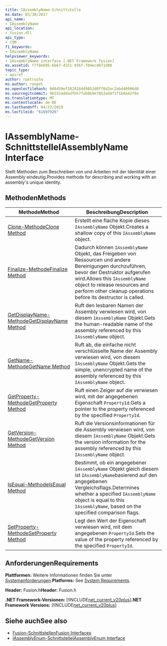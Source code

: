 ```yaml
---
title: IAssemblyName-Schnittstelle
ms.date: 03/30/2017
api_name:
- IAssemblyName
api_location:
- fusion.dll
api_type:
- COM
f1_keywords:
- IAssemblyName
helpviewer_keywords:
- IAssemblyName interface [.NET Framework fusion]
ms.assetid: f7f8e605-6b67-4151-936f-f04ecd671d90
topic_type:
- apiref
author: rpetrusha
ms.author: ronpet
ms.openlocfilehash: 0d8d59ef282818dd9852d0ff8d2ec2abd40986d0
ms.sourcegitcommit: 9b552addadfb57fab0b9e7852ed4f1f1b8a42f8e
ms.translationtype: MT
ms.contentlocale: de-DE
ms.lasthandoff: 04/23/2019
ms.locfileid: "61697926"
---
```

# <a name="iassemblyname-interface"></a><span data-ttu-id="379c7-102">IAssemblyName-Schnittstelle</span><span class="sxs-lookup"><span data-stu-id="379c7-102">IAssemblyName Interface</span></span>
<span data-ttu-id="379c7-103">Stellt Methoden zum Beschreiben von und Arbeiten mit der Identität einer Assembly eindeutig.</span><span class="sxs-lookup"><span data-stu-id="379c7-103">Provides methods for describing and working with an assembly's unique identity.</span></span>  
  
## <a name="methods"></a><span data-ttu-id="379c7-104">Methoden</span><span class="sxs-lookup"><span data-stu-id="379c7-104">Methods</span></span>  
  
|<span data-ttu-id="379c7-105">Methode</span><span class="sxs-lookup"><span data-stu-id="379c7-105">Method</span></span>|<span data-ttu-id="379c7-106">Beschreibung</span><span class="sxs-lookup"><span data-stu-id="379c7-106">Description</span></span>|  
|------------|-----------------|  
|[<span data-ttu-id="379c7-107">Clone-Methode</span><span class="sxs-lookup"><span data-stu-id="379c7-107">Clone Method</span></span>](../../../../docs/framework/unmanaged-api/fusion/iassemblyname-clone-method.md)|<span data-ttu-id="379c7-108">Erstellt eine flache Kopie dieses `IAssemblyName` Objekt.</span><span class="sxs-lookup"><span data-stu-id="379c7-108">Creates a shallow copy of this `IAssemblyName` object.</span></span>|  
|[<span data-ttu-id="379c7-109">Finalize-Methode</span><span class="sxs-lookup"><span data-stu-id="379c7-109">Finalize Method</span></span>](../../../../docs/framework/unmanaged-api/fusion/iassemblyname-finalize-method.md)|<span data-ttu-id="379c7-110">Dadurch können `IAssemblyName` Objekt, das Freigeben von Ressourcen und andere Bereinigungen durchzuführen, bevor der Destruktor aufgerufen wird.</span><span class="sxs-lookup"><span data-stu-id="379c7-110">Allows this `IAssemblyName` object to release resources and perform other cleanup operations before its destructor is called.</span></span>|  
|[<span data-ttu-id="379c7-111">GetDisplayName-Methode</span><span class="sxs-lookup"><span data-stu-id="379c7-111">GetDisplayName Method</span></span>](../../../../docs/framework/unmanaged-api/fusion/iassemblyname-getdisplayname-method.md)|<span data-ttu-id="379c7-112">Ruft den lesbaren Namen der Assembly verwiesen wird, von diesem `IAssemblyName` Objekt.</span><span class="sxs-lookup"><span data-stu-id="379c7-112">Gets the human-readable name of the assembly referenced by this `IAssemblyName` object.</span></span>|  
|[<span data-ttu-id="379c7-113">GetName-Methode</span><span class="sxs-lookup"><span data-stu-id="379c7-113">GetName Method</span></span>](../../../../docs/framework/unmanaged-api/fusion/iassemblyname-getname-method.md)|<span data-ttu-id="379c7-114">Ruft ab, die einfache nicht verschlüsselte Name der Assembly verwiesen wird, von diesem `IAssemblyName` Objekt.</span><span class="sxs-lookup"><span data-stu-id="379c7-114">Gets the simple, unencrypted name of the assembly referenced by this `IAssemblyName` object.</span></span>|  
|[<span data-ttu-id="379c7-115">GetProperty-Methode</span><span class="sxs-lookup"><span data-stu-id="379c7-115">GetProperty Method</span></span>](../../../../docs/framework/unmanaged-api/fusion/iassemblyname-getproperty-method.md)|<span data-ttu-id="379c7-116">Ruft einen Zeiger auf die verwiesen wird, mit der angegebenen Eigenschaft `PropertyId`.</span><span class="sxs-lookup"><span data-stu-id="379c7-116">Gets a pointer to the property referenced by the specified `PropertyId`.</span></span>|  
|[<span data-ttu-id="379c7-117">GetVersion-Methode</span><span class="sxs-lookup"><span data-stu-id="379c7-117">GetVersion Method</span></span>](../../../../docs/framework/unmanaged-api/fusion/iassemblyname-getversion-method.md)|<span data-ttu-id="379c7-118">Ruft die Versionsinformationen für die Assembly verwiesen wird, von diesem `IAssemblyName` Objekt.</span><span class="sxs-lookup"><span data-stu-id="379c7-118">Gets the version information for the assembly referenced by this `IAssemblyName` object.</span></span>|  
|[<span data-ttu-id="379c7-119">IsEqual-Methode</span><span class="sxs-lookup"><span data-stu-id="379c7-119">IsEqual Method</span></span>](../../../../docs/framework/unmanaged-api/fusion/iassemblyname-isequal-method.md)|<span data-ttu-id="379c7-120">Bestimmt, ob ein angegebener `IAssemblyName` Objekt gleich diesem ist `IAssemblyName`basierend auf den angegebenen Vergleichsflags.</span><span class="sxs-lookup"><span data-stu-id="379c7-120">Determines whether a specified `IAssemblyName` object is equal to this `IAssemblyName`, based on the specified comparison flags.</span></span>|  
|[<span data-ttu-id="379c7-121">SetProperty-Methode</span><span class="sxs-lookup"><span data-stu-id="379c7-121">SetProperty Method</span></span>](../../../../docs/framework/unmanaged-api/fusion/iassemblyname-setproperty-method.md)|<span data-ttu-id="379c7-122">Legt den Wert der Eigenschaft verwiesen wird, mit dem angegebenen `PropertyId`.</span><span class="sxs-lookup"><span data-stu-id="379c7-122">Sets the value of the property referenced by the specified `PropertyId`.</span></span>|  
  
## <a name="requirements"></a><span data-ttu-id="379c7-123">Anforderungen</span><span class="sxs-lookup"><span data-stu-id="379c7-123">Requirements</span></span>  
 <span data-ttu-id="379c7-124">**Plattformen:** Weitere Informationen finden Sie unter [Systemanforderungen](../../../../docs/framework/get-started/system-requirements.md).</span><span class="sxs-lookup"><span data-stu-id="379c7-124">**Platforms:** See [System Requirements](../../../../docs/framework/get-started/system-requirements.md).</span></span>  
  
 <span data-ttu-id="379c7-125">**Header:** Fusion.h</span><span class="sxs-lookup"><span data-stu-id="379c7-125">**Header:** Fusion.h</span></span>  
  
 <span data-ttu-id="379c7-126">**.NET Framework-Versionen:** [!INCLUDE[net_current_v20plus](../../../../includes/net-current-v20plus-md.md)]</span><span class="sxs-lookup"><span data-stu-id="379c7-126">**.NET Framework Versions:** [!INCLUDE[net_current_v20plus](../../../../includes/net-current-v20plus-md.md)]</span></span>  
  
## <a name="see-also"></a><span data-ttu-id="379c7-127">Siehe auch</span><span class="sxs-lookup"><span data-stu-id="379c7-127">See also</span></span>

- [<span data-ttu-id="379c7-128">Fusion-Schnittstellen</span><span class="sxs-lookup"><span data-stu-id="379c7-128">Fusion Interfaces</span></span>](../../../../docs/framework/unmanaged-api/fusion/fusion-interfaces.md)
- [<span data-ttu-id="379c7-129">IAssemblyEnum-Schnittstelle</span><span class="sxs-lookup"><span data-stu-id="379c7-129">IAssemblyEnum Interface</span></span>](../../../../docs/framework/unmanaged-api/fusion/iassemblyenum-interface.md)
